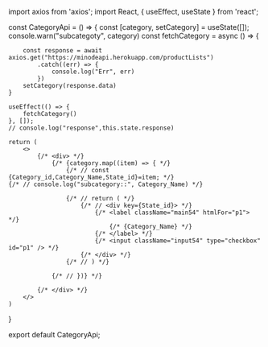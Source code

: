 import axios from 'axios';
import React, { useEffect, useState } from 'react';

const CategoryApi = () => {
    const [category, setCategory] = useState([]);
    console.warn("subcategoty", category)
    const fetchCategory = async () => {

        const response = await axios.get("https://minodeapi.herokuapp.com/productLists")
            .catch((err) => {
                console.log("Err", err)
            })
        setCategory(response.data)
    }

    useEffect(() => {
        fetchCategory()
    }, []);
    // console.log("response",this.state.response)

    return (
        <>
            {/* <div> */}
                {/* {category.map((item) => { */}
                    {/* // const {Category_id,Category_Name,State_id}=item; */}
    {/* // console.log("subcategory::", Category_Name) */}

                    {/* // return ( */}
                        {/* // <div key={State_id}> */}
                            {/* <label className="main54" htmlFor="p1"> */}
                                {/* {Category_Name} */}
                            {/* </label> */}
                            {/* <input className="input54" type="checkbox" id="p1" /> */}
                        {/* </div> */}
                    {/* // ) */}

                {/* // })} */}

            {/* </div> */}
        </>
    )
}

export default CategoryApi;